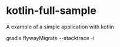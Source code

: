 # kotlin-full-sample
A example of a simple application with kotlin

gradle flywayMigrate --stacktrace -i